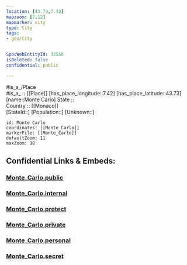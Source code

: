```yaml
---
location: [43.73,7.42] 
mapzoom: [7,12] 
mapmarker: city 
type: City
tags:
- geo/City


SpocWebEntityId: 32568
isDeleted: false
confidential: public

---
```

#is_a_/Place  
#is_a_ :: [[Place]] 
[has_place_longitude::7.42] 
[has_place_latitude::43.73] 
[name::Monte Carlo] 
State ::  
Country :: [[Monaco]]  
[StateId::] 
[Population::] 
[Unknown::] 


```leaflet
id: Monte Carlo
coordinates: [[Monte_Carlo]] 
markerFile: [[Monte_Carlo]] 
defaultZoom: 11 
maxZoom: 18
```


## Confidential Links & Embeds: 

### [Monte_Carlo.public](/_public/\Earth\Continent\Europe\Europe~West\Monaco\CityMonte_Carlo.public.md) 

### [Monte_Carlo.internal](/_internal/\Earth\Continent\Europe\Europe~West\Monaco\CityMonte_Carlo.internal.md) 

### [Monte_Carlo.protect](/_protect/\Earth\Continent\Europe\Europe~West\Monaco\CityMonte_Carlo.protect.md) 

### [Monte_Carlo.private](/_private/\Earth\Continent\Europe\Europe~West\Monaco\CityMonte_Carlo.private.md) 

### [Monte_Carlo.personal](/_personal/\Earth\Continent\Europe\Europe~West\Monaco\CityMonte_Carlo.personal.md) 

### [Monte_Carlo.secret](/_secret/\Earth\Continent\Europe\Europe~West\Monaco\CityMonte_Carlo.secret.md)

